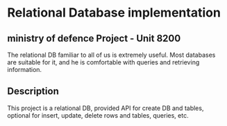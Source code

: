 # Relational Database implementation

## ministry of defence Project - Unit 8200
 
The relational DB familiar to all of us is extremely useful.
Most databases are suitable for it, and he is comfortable with queries and retrieving information.
 
## Description

This project is a relational DB, provided API for create DB and tables, optional for insert, update, delete rows and tables, queries, etc.
